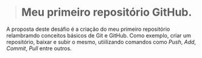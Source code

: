 > # Meu primeiro repositório GitHub.

A proposta deste desáfio é a criação do meu primeiro repositório relambramdo conceitos básicos de Git e GitHub. Como exemplo, criar um repositório, baixar e subir o mesmo, utiilizando comandos como *Push*, *Add*, *Commit*, *Pull* entre outros.